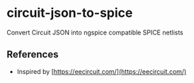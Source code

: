 # circuit-json-to-spice

Convert Circuit JSON into ngspice compatible SPICE netlists

## References

- Inspired by [https://eecircuit.com/](https://eecircuit.com/)
